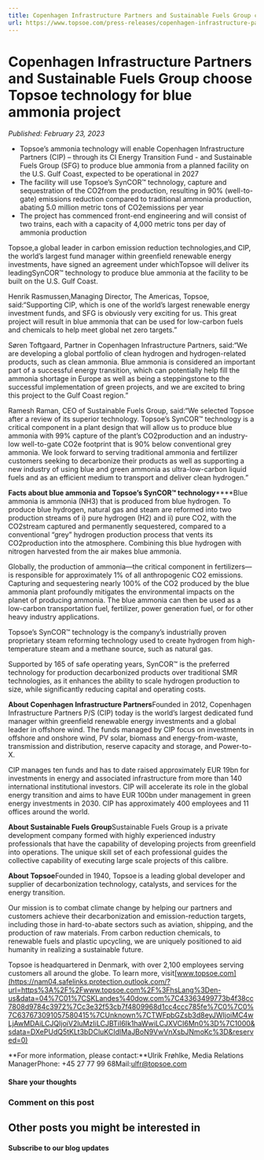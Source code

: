 ```yaml
---
title: Copenhagen Infrastructure Partners and Sustainable Fuels Group choose Topsoe technology for blue ammonia project
url: https://www.topsoe.com/press-releases/copenhagen-infrastructure-partners#main-content
---
```


# Copenhagen Infrastructure Partners and Sustainable Fuels Group choose Topsoe technology for blue ammonia project

*Published: February 23, 2023*

- Topsoe’s ammonia technology will enable Copenhagen Infrastructure Partners (CIP) – through its CI Energy Transition Fund - and Sustainable Fuels Group (SFG) to produce blue ammonia from a planned facility on the U.S. Gulf Coast, expected to be operational in 2027
- The facility will use Topsoe’s SynCOR™ technology, capture and sequestration of the CO2from the production, resulting in 90% (well-to-gate) emissions reduction compared to traditional ammonia production, abating 5.0 million metric tons of CO2emissions per year
- The project has commenced front-end engineering and will consist of two trains, each with a capacity of 4,000 metric tons per day of ammonia production

Topsoe,a global leader in carbon emission reduction technologies,and CIP, the world’s largest fund manager within greenfield renewable energy investments, have signed an agreement under whichTopsoe will deliver its leadingSynCOR™ technology to produce blue ammonia at the facility to be built on the U.S. Gulf Coast.

Henrik Rasmussen,Managing Director, The Americas, Topsoe, said:“Supporting CIP, which is one of the world’s largest renewable energy investment funds, and SFG is obviously very exciting for us. This great project will result in blue ammonia that can be used for low-carbon fuels and chemicals to help meet global net zero targets.”

Søren Toftgaard, Partner in Copenhagen Infrastructure Partners, said:“We are developing a global portfolio of clean hydrogen and hydrogen-related products, such as clean ammonia. Blue ammonia is considered an important part of a successful energy transition, which can potentially help fill the ammonia shortage in Europe as well as being a steppingstone to the successful implementation of green projects, and we are excited to bring this project to the Gulf Coast region.”

Ramesh Raman, CEO of Sustainable Fuels Group, said:“We selected Topsoe after a review of its superior technology. Topsoe’s SynCOR™ technology is a critical component in a plant design that will allow us to produce blue ammonia with 99% capture of the plant’s CO2production and an industry-low well-to-gate CO2e footprint that is 90% below conventional grey ammonia. We look forward to serving traditional ammonia and fertilizer customers seeking to decarbonize their products as well as supporting a new industry of using blue and green ammonia as ultra-low-carbon liquid fuels and as an efficient medium to transport and deliver clean hydrogen.”

**Facts about blue ammonia and Topsoe’s SynCOR™ technology******Blue ammonia is ammonia (NH3) that is produced from blue hydrogen. To produce blue hydrogen, natural gas and steam are reformed into two production streams of i) pure hydrogen (H2) and ii) pure CO2, with the CO2stream captured and permanently sequestered, compared to a conventional “grey” hydrogen production process that vents its CO2production into the atmosphere. Combining this blue hydrogen with nitrogen harvested from the air makes blue ammonia.

Globally, the production of ammonia—the critical component in fertilizers—is responsible for approximately 1% of all anthropogenic CO2 emissions. Capturing and sequestering nearly 100% of the CO2 produced by the blue ammonia plant profoundly mitigates the environmental impacts on the planet of producing ammonia. The blue ammonia can then be used as a low-carbon transportation fuel, fertilizer, power generation fuel, or for other heavy industry applications.

Topsoe’s SynCOR™ technology is the company’s industrially proven proprietary steam reforming technology used to create hydrogen from high-temperature steam and a methane source, such as natural gas.

Supported by 165 of safe operating years, SynCOR™ is the preferred technology for production decarbonized products over traditional SMR technologies, as it enhances the ability to scale hydrogen production to size, while significantly reducing capital and operating costs.

**About Copenhagen Infrastructure Partners**Founded in 2012, Copenhagen Infrastructure Partners P/S (CIP) today is the world’s largest dedicated fund manager within greenfield renewable energy investments and a global leader in offshore wind. The funds managed by CIP focus on investments in offshore and onshore wind, PV solar, biomass and energy-from-waste, transmission and distribution, reserve capacity and storage, and Power-to-X.

CIP manages ten funds and has to date raised approximately EUR 19bn for investments in energy and associated infrastructure from more than 140 international institutional investors. CIP will accelerate its role in the global energy transition and aims to have EUR 100bn under management in green energy investments in 2030. CIP has approximately 400 employees and 11 offices around the world.

**About Sustainable Fuels Group**Sustainable Fuels Group is a private development company formed with highly experienced industry professionals that have the capability of developing projects from greenfield into operations. The unique skill set of each professional guides the collective capability of executing large scale projects of this calibre.

**About Topsoe**Founded in 1940, Topsoe is a leading global developer and supplier of decarbonization technology, catalysts, and services for the energy transition.

Our mission is to combat climate change by helping our partners and customers achieve their decarbonization and emission-reduction targets, including those in hard-to-abate sectors such as aviation, shipping, and the production of raw materials. From carbon reduction chemicals, to renewable fuels and plastic upcycling, we are uniquely positioned to aid humanity in realizing a sustainable future.

Topsoe is headquartered in Denmark, with over 2,100 employees serving customers all around the globe. To learn more, visit[www.topsoe.com](https://nam04.safelinks.protection.outlook.com/?url=https%3A%2F%2Fwww.topsoe.com%2F%3FhsLang%3Den-us&data=04%7C01%7CSKLandes%40dow.com%7C43363499773b4f38cc7808d9784c3972%7Cc3e32f53cb7f4809968d1cc4ccc785fe%7C0%7C0%7C637673091057580415%7CUnknown%7CTWFpbGZsb3d8eyJWIjoiMC4wLjAwMDAiLCJQIjoiV2luMzIiLCJBTiI6Ik1haWwiLCJXVCI6Mn0%3D%7C1000&sdata=DXePUdQ5tKLt3bDCluKCIdIMaJBoN9VwVnXsbJNmoKc%3D&reserved=0)

**For more information, please contact:**Ulrik Frøhlke, Media Relations ManagerPhone: +45 27 77 99 68Mail:[ulfr@topsoe.com](mailto:ulfr@topsoe.com)

#### Share your thoughts

### Comment on this post

## Other posts you might be interested in

#### Subscribe to our blog updates